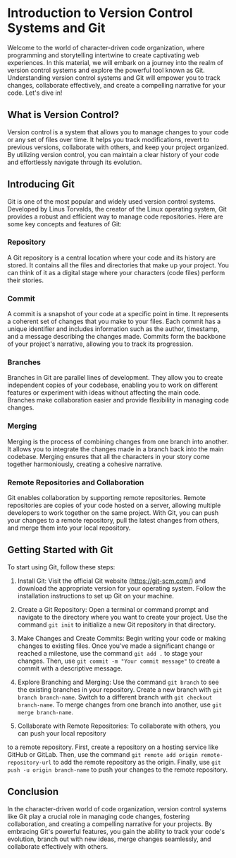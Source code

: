 # Introduction to Version Control Systems and Git

Welcome to the world of character-driven code organization, where programming and storytelling intertwine to create captivating web experiences. In this material, we will embark on a journey into the realm of version control systems and explore the powerful tool known as Git. Understanding version control systems and Git will empower you to track changes, collaborate effectively, and create a compelling narrative for your code. Let's dive in!

## What is Version Control?

Version control is a system that allows you to manage changes to your code or any set of files over time. It helps you track modifications, revert to previous versions, collaborate with others, and keep your project organized. By utilizing version control, you can maintain a clear history of your code and effortlessly navigate through its evolution.

## Introducing Git

Git is one of the most popular and widely used version control systems. Developed by Linus Torvalds, the creator of the Linux operating system, Git provides a robust and efficient way to manage code repositories. Here are some key concepts and features of Git:

### Repository

A Git repository is a central location where your code and its history are stored. It contains all the files and directories that make up your project. You can think of it as a digital stage where your characters (code files) perform their stories.

### Commit

A commit is a snapshot of your code at a specific point in time. It represents a coherent set of changes that you make to your files. Each commit has a unique identifier and includes information such as the author, timestamp, and a message describing the changes made. Commits form the backbone of your project's narrative, allowing you to track its progression.

### Branches

Branches in Git are parallel lines of development. They allow you to create independent copies of your codebase, enabling you to work on different features or experiment with ideas without affecting the main code. Branches make collaboration easier and provide flexibility in managing code changes.

### Merging

Merging is the process of combining changes from one branch into another. It allows you to integrate the changes made in a branch back into the main codebase. Merging ensures that all the characters in your story come together harmoniously, creating a cohesive narrative.

### Remote Repositories and Collaboration

Git enables collaboration by supporting remote repositories. Remote repositories are copies of your code hosted on a server, allowing multiple developers to work together on the same project. With Git, you can push your changes to a remote repository, pull the latest changes from others, and merge them into your local repository.

## Getting Started with Git

To start using Git, follow these steps:

1. Install Git: Visit the official Git website (https://git-scm.com/) and download the appropriate version for your operating system. Follow the installation instructions to set up Git on your machine.

2. Create a Git Repository: Open a terminal or command prompt and navigate to the directory where you want to create your project. Use the command `git init` to initialize a new Git repository in that directory.

3. Make Changes and Create Commits: Begin writing your code or making changes to existing files. Once you've made a significant change or reached a milestone, use the command `git add .` to stage your changes. Then, use `git commit -m "Your commit message"` to create a commit with a descriptive message.

4. Explore Branching and Merging: Use the command `git branch` to see the existing branches in your repository. Create a new branch with `git branch branch-name`. Switch to a different branch with `git checkout branch-name`. To merge changes from one branch into another, use `git merge branch-name`.

5. Collaborate with Remote Repositories: To collaborate with others, you can push your local repository

 to a remote repository. First, create a repository on a hosting service like GitHub or GitLab. Then, use the command `git remote add origin remote-repository-url` to add the remote repository as the origin. Finally, use `git push -u origin branch-name` to push your changes to the remote repository.

## Conclusion

In the character-driven world of code organization, version control systems like Git play a crucial role in managing code changes, fostering collaboration, and creating a compelling narrative for your projects. By embracing Git's powerful features, you gain the ability to track your code's evolution, branch out with new ideas, merge changes seamlessly, and collaborate effectively with others.
